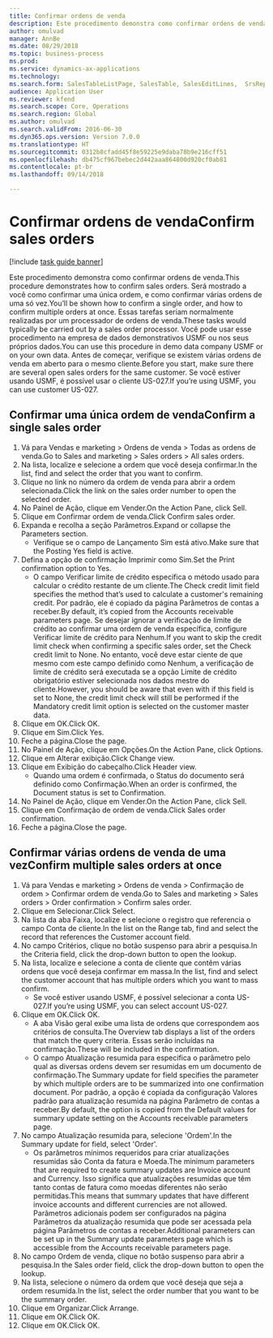 ```yaml
--- 
title: Confirmar ordens de venda
description: Este procedimento demonstra como confirmar ordens de venda.
author: omulvad
manager: AnnBe
ms.date: 08/29/2018
ms.topic: business-process
ms.prod: 
ms.service: dynamics-ax-applications
ms.technology: 
ms.search.form: SalesTableListPage, SalesTable, SalesEditLines,  SrsReportViewerForm, CustConfirmJournal, SysQueryForm, SysQueryFieldLookUp, SysLookup, SalesParmIdLookup
audience: Application User
ms.reviewer: kfend
ms.search.scope: Core, Operations
ms.search.region: Global
ms.author: omulvad
ms.search.validFrom: 2016-06-30
ms.dyn365.ops.version: Version 7.0.0
ms.translationtype: HT
ms.sourcegitcommit: 0312b8cfadd45f8e59225e9daba78b9e216cff51
ms.openlocfilehash: db475cf967bebec2d442aaa864800d920cf0ab81
ms.contentlocale: pt-br
ms.lasthandoff: 09/14/2018

---
```

# <a name="confirm-sales-orders"></a><span data-ttu-id="de0c5-103">Confirmar ordens de venda</span><span class="sxs-lookup"><span data-stu-id="de0c5-103">Confirm sales orders</span></span>

[!include [task guide banner](../../includes/task-guide-banner.md)]

<span data-ttu-id="de0c5-104">Este procedimento demonstra como confirmar ordens de venda.</span><span class="sxs-lookup"><span data-stu-id="de0c5-104">This procedure demonstrates how to confirm sales orders.</span></span> <span data-ttu-id="de0c5-105">Será mostrado a você como confirmar uma única ordem, e como confirmar várias ordens de uma só vez.</span><span class="sxs-lookup"><span data-stu-id="de0c5-105">You’ll be shown how to confirm a single order, and how to confirm multiple orders at once.</span></span> <span data-ttu-id="de0c5-106">Essas tarefas seriam normalmente realizadas por um processador de ordens de venda.</span><span class="sxs-lookup"><span data-stu-id="de0c5-106">These tasks would typically be carried out by a sales order processor.</span></span> <span data-ttu-id="de0c5-107">Você pode usar esse procedimento na empresa de dados demonstrativos USMF ou nos seus próprios dados.</span><span class="sxs-lookup"><span data-stu-id="de0c5-107">You can use this procedure in demo data company USMF or on your own data.</span></span> <span data-ttu-id="de0c5-108">Antes de começar, verifique se existem várias ordens de venda em aberto para o mesmo cliente.</span><span class="sxs-lookup"><span data-stu-id="de0c5-108">Before you start, make sure there are several open sales orders for the same customer.</span></span> <span data-ttu-id="de0c5-109">Se você estiver usando USMF, é possível usar o cliente US-027.</span><span class="sxs-lookup"><span data-stu-id="de0c5-109">If you’re using USMF, you can use customer US-027.</span></span>


## <a name="confirm-a-single-sales-order"></a><span data-ttu-id="de0c5-110">Confirmar uma única ordem de venda</span><span class="sxs-lookup"><span data-stu-id="de0c5-110">Confirm a single sales order</span></span>
1. <span data-ttu-id="de0c5-111">Vá para Vendas e marketing > Ordens de venda > Todas as ordens de venda.</span><span class="sxs-lookup"><span data-stu-id="de0c5-111">Go to Sales and marketing > Sales orders > All sales orders.</span></span>
2. <span data-ttu-id="de0c5-112">Na lista, localize e selecione a ordem que você deseja confirmar.</span><span class="sxs-lookup"><span data-stu-id="de0c5-112">In the list, find and select the order that you want to confirm.</span></span>
3. <span data-ttu-id="de0c5-113">Clique no link no número da ordem de venda para abrir a ordem selecionada.</span><span class="sxs-lookup"><span data-stu-id="de0c5-113">Click the link on the sales order number to open the selected order.</span></span>
4. <span data-ttu-id="de0c5-114">No Painel de Ação, clique em Vender.</span><span class="sxs-lookup"><span data-stu-id="de0c5-114">On the Action Pane, click Sell.</span></span>
5. <span data-ttu-id="de0c5-115">Clique em Confirmar ordem de venda.</span><span class="sxs-lookup"><span data-stu-id="de0c5-115">Click Confirm sales order.</span></span>
6. <span data-ttu-id="de0c5-116">Expanda e recolha a seção Parâmetros.</span><span class="sxs-lookup"><span data-stu-id="de0c5-116">Expand or collapse the Parameters section.</span></span>
    * <span data-ttu-id="de0c5-117">Verifique se o campo de Lançamento Sim está ativo.</span><span class="sxs-lookup"><span data-stu-id="de0c5-117">Make sure that the Posting Yes field is active.</span></span>  
7. <span data-ttu-id="de0c5-118">Defina a opção de confirmação Imprimir como Sim.</span><span class="sxs-lookup"><span data-stu-id="de0c5-118">Set the Print confirmation option to Yes.</span></span>
    * <span data-ttu-id="de0c5-119">O campo Verificar limite de crédito especifica o método usado para calcular o crédito restante de um cliente.</span><span class="sxs-lookup"><span data-stu-id="de0c5-119">The Check credit limit field specifies the method that’s used to calculate a customer's remaining credit.</span></span> <span data-ttu-id="de0c5-120">Por padrão, ele é copiado da página Parâmetros de contas a receber.</span><span class="sxs-lookup"><span data-stu-id="de0c5-120">By default, it’s copied from the Accounts receivable parameters page.</span></span> <span data-ttu-id="de0c5-121">Se desejar ignorar a verificação de limite de crédito ao confirmar uma ordem de venda específica, configure Verificar limite de crédito para Nenhum.</span><span class="sxs-lookup"><span data-stu-id="de0c5-121">If you want to skip the credit limit check when confirming a specific sales order, set the Check credit limit to None.</span></span> <span data-ttu-id="de0c5-122">No entanto, você deve estar ciente de que mesmo com este campo definido como Nenhum, a verificação de limite de crédito será executada se a opção Limite de crédito obrigatório estiver selecionada nos dados mestre do cliente.</span><span class="sxs-lookup"><span data-stu-id="de0c5-122">However, you should be aware that even with if this field is set to None, the credit limit check will still be performed if the Mandatory credit limit option is selected on the customer master data.</span></span>  
8. <span data-ttu-id="de0c5-123">Clique em OK.</span><span class="sxs-lookup"><span data-stu-id="de0c5-123">Click OK.</span></span>
9. <span data-ttu-id="de0c5-124">Clique em Sim.</span><span class="sxs-lookup"><span data-stu-id="de0c5-124">Click Yes.</span></span>
10. <span data-ttu-id="de0c5-125">Feche a página.</span><span class="sxs-lookup"><span data-stu-id="de0c5-125">Close the page.</span></span>
11. <span data-ttu-id="de0c5-126">No Painel de Ação, clique em Opções.</span><span class="sxs-lookup"><span data-stu-id="de0c5-126">On the Action Pane, click Options.</span></span>
12. <span data-ttu-id="de0c5-127">Clique em Alterar exibição.</span><span class="sxs-lookup"><span data-stu-id="de0c5-127">Click Change view.</span></span>
13. <span data-ttu-id="de0c5-128">Clique em Exibição do cabeçalho.</span><span class="sxs-lookup"><span data-stu-id="de0c5-128">Click Header view.</span></span>
    * <span data-ttu-id="de0c5-129">Quando uma ordem é confirmada, o Status do documento será definido como Confirmação.</span><span class="sxs-lookup"><span data-stu-id="de0c5-129">When an order is confirmed, the Document status is set to Confirmation.</span></span>  
14. <span data-ttu-id="de0c5-130">No Painel de Ação, clique em Vender.</span><span class="sxs-lookup"><span data-stu-id="de0c5-130">On the Action Pane, click Sell.</span></span>
15. <span data-ttu-id="de0c5-131">Clique em Confirmação de ordem de venda.</span><span class="sxs-lookup"><span data-stu-id="de0c5-131">Click Sales order confirmation.</span></span>
16. <span data-ttu-id="de0c5-132">Feche a página.</span><span class="sxs-lookup"><span data-stu-id="de0c5-132">Close the page.</span></span>

## <a name="confirm-multiple-sales-orders-at-once"></a><span data-ttu-id="de0c5-133">Confirmar várias ordens de venda de uma vez</span><span class="sxs-lookup"><span data-stu-id="de0c5-133">Confirm multiple sales orders at once</span></span>
1. <span data-ttu-id="de0c5-134">Vá para Vendas e marketing > Ordens de venda > Confirmação de ordem > Confirmar ordem de venda.</span><span class="sxs-lookup"><span data-stu-id="de0c5-134">Go to Sales and marketing > Sales orders > Order confirmation > Confirm sales order.</span></span>
2. <span data-ttu-id="de0c5-135">Clique em Selecionar.</span><span class="sxs-lookup"><span data-stu-id="de0c5-135">Click Select.</span></span>
3. <span data-ttu-id="de0c5-136">Na lista da aba Faixa, localize e selecione o registro que referencia o campo Conta de cliente.</span><span class="sxs-lookup"><span data-stu-id="de0c5-136">In the list on the Range tab, find and select the record that references the Customer account field.</span></span>
4. <span data-ttu-id="de0c5-137">No campo Critérios, clique no botão suspenso para abrir a pesquisa.</span><span class="sxs-lookup"><span data-stu-id="de0c5-137">In the Criteria field, click the drop-down button to open the lookup.</span></span>
5. <span data-ttu-id="de0c5-138">Na lista, localize e selecione a conta de cliente que contêm várias ordens que você deseja confirmar em massa.</span><span class="sxs-lookup"><span data-stu-id="de0c5-138">In the list, find and select the customer account that has multiple orders which you want to mass confirm.</span></span>
    * <span data-ttu-id="de0c5-139">Se você estiver usando USMF, é possível selecionar a conta US-027.</span><span class="sxs-lookup"><span data-stu-id="de0c5-139">If you’re using USMF, you can select account US-027.</span></span>  
6. <span data-ttu-id="de0c5-140">Clique em OK.</span><span class="sxs-lookup"><span data-stu-id="de0c5-140">Click OK.</span></span>
    * <span data-ttu-id="de0c5-141">A aba Visão geral exibe uma lista de ordens que correspondem aos critérios de consulta.</span><span class="sxs-lookup"><span data-stu-id="de0c5-141">The Overview tab displays a list of the orders that match the query criteria.</span></span> <span data-ttu-id="de0c5-142">Essas serão incluídas na confirmação.</span><span class="sxs-lookup"><span data-stu-id="de0c5-142">These will be included in the confirmation.</span></span>  
    * <span data-ttu-id="de0c5-143">O campo Atualização resumida para especifica o parâmetro pelo qual as diversas ordens devem ser resumidas em um documento de confirmação.</span><span class="sxs-lookup"><span data-stu-id="de0c5-143">The Summary update for field specifies the parameter by which multiple orders are to be summarized into one confirmation document.</span></span> <span data-ttu-id="de0c5-144">Por padrão, a opção é copiada da configuração Valores padrão para atualização resumida na página Parâmetro de contas a receber.</span><span class="sxs-lookup"><span data-stu-id="de0c5-144">By default, the option is copied from the Default values for summary update setting on the Accounts receivable parameters page.</span></span>  
7. <span data-ttu-id="de0c5-145">No campo Atualização resumida para, selecione 'Ordem'.</span><span class="sxs-lookup"><span data-stu-id="de0c5-145">In the Summary update for field, select 'Order'.</span></span>
    * <span data-ttu-id="de0c5-146">Os parâmetros mínimos requeridos para criar atualizações resumidas são Conta da fatura e Moeda.</span><span class="sxs-lookup"><span data-stu-id="de0c5-146">The minimum parameters that are required to create summary updates are Invoice account and Currency.</span></span> <span data-ttu-id="de0c5-147">Isso significa que atualizações resumidas que têm tanto contas de fatura como moedas diferentes não serão permitidas.</span><span class="sxs-lookup"><span data-stu-id="de0c5-147">This means that summary updates that have different invoice accounts and different currencies are not allowed.</span></span> <span data-ttu-id="de0c5-148">Parâmetros adicionais podem ser configurados na página Parâmetros da atualização resumida que pode ser acessada pela página Parâmetros de contas a receber.</span><span class="sxs-lookup"><span data-stu-id="de0c5-148">Additional parameters can be set up in the Summary update parameters page which is accessible from the Accounts receivable parameters page.</span></span>  
8. <span data-ttu-id="de0c5-149">No campo Ordem de venda, clique no botão suspenso para abrir a pesquisa.</span><span class="sxs-lookup"><span data-stu-id="de0c5-149">In the Sales order field, click the drop-down button to open the lookup.</span></span>
9. <span data-ttu-id="de0c5-150">Na lista, selecione o número da ordem que você deseja que seja a ordem resumida.</span><span class="sxs-lookup"><span data-stu-id="de0c5-150">In the list, select the order number that you want to be the summary order.</span></span>
10. <span data-ttu-id="de0c5-151">Clique em Organizar.</span><span class="sxs-lookup"><span data-stu-id="de0c5-151">Click Arrange.</span></span>
11. <span data-ttu-id="de0c5-152">Clique em OK.</span><span class="sxs-lookup"><span data-stu-id="de0c5-152">Click OK.</span></span>
12. <span data-ttu-id="de0c5-153">Clique em OK.</span><span class="sxs-lookup"><span data-stu-id="de0c5-153">Click OK.</span></span>


